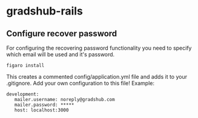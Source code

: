 gradshub-rails
=============


Configure recover password
--------------------------
For configuring the recovering password functionality you need to specify which email will be used and it's password.
```
figaro install
````

This creates a commented config/application.yml file and adds it to your .gitignore. Add your own configuration to this file!
Example:

```
development:
   mailer.username: noreply@gradshub.com
   mailer.password: *****
   host: localhost:3000
```